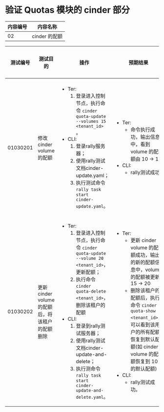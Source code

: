 # 验证 Quotas 模块的 cinder 部分

|内容编号|内容名称|
|--------|--------|
|02|cinder 的配额|


|测试编号|测试目的|操作|预期结果|实际结果|备注|Rally/Tempest/None|
|--------|--------|----|--------|--------|----|------------------|
|01030201|修改 cinder volume 的配额|<ul><li>Ter:<ol><li>登录进入控制节点，执行命令 <code>cinder quota-update --volumes 15 \<tenant_id\></code> 。</li></ol></li><li>CLI:<ol><li>登录rally服务器；</li><li>使用rally测试文档cinder-update.yaml；</li><li>执行测试命令 <code>rally task start cinder-update.yaml</code>。</li></ol></li></ul>|<ul><li>Ter:<ul><li>命令执行成功，输出信息中，看到 volume 的配额由 10 -> 15</li></ul></li><li>CLI:<ul><li>rally测试成功</li></ul></li></ul>||<ul><li>执行 10 次，每次并行执行 2 个测试</li><li>每次创建  3 个 tenant，每个 tenant 包含 2 个 user</li><li>设置 max_quota 为 1024，测试时随机从 1024 中取值修改 cinder quota</li></ul>|Rally:</br>cinder-update.yaml|
|01030202|更新 cinder volume 的配额后，将该租户的配额删除|<ul><li>Ter:<ol><li>登录进入控制节点，执行命令 <code>cinder quota-update --volume 20 \<tenant_id\></code>，更新配额；</li><li>执行命令 <code>cinder quota-delete \<tenant_id\></code>，删除该租户的配额</li></ol></li><li>CLI:<ol><li>登录到rally测试服务器；</li><li>使用rally测试文档cinder-update-and-delete；</li><li>执行测命令 <code>rally task start cinder-update-and-delete.yaml</code>。</li></ol></li></ul>|<ul><li>Ter:<ul><li>更新 cinder volume 的配额成功，输出的新的配额信息中，volume 的配额被更新 15 -> 20</li><li>删除该租户的配额后，执行命令 <code>cinder quota-show \<tenant_id\></code>，可以看到该用户的所有配额恢复到默认配额(如 cinder volume 的配额恢复到 10 的默认配额)</li></ul></li><li>CLI:<ul><li>rally测试成功。</li></ul></li></ul>||<ul><li>执行 10 次，每次并行执行 2 个测试</li><li>每次创建  3 个 tenant，每个 tenant 包含 2 个 user</li><li>设置 max_quota 为 1024，测试时随机从 1024 中取值修改 cinder quota</li><li>修改后，将 quota 删除，cinder quota 恢复默认值 -1</li></ul>|Rally:</br>cinder-update-and-delete.yaml|
